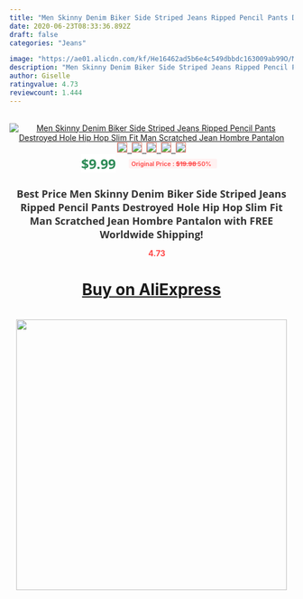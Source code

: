 ```yaml
---
title: "Men Skinny Denim Biker Side Striped Jeans Ripped Pencil Pants Destroyed Hole Hip Hop Slim Fit Man Scratched Jean Hombre Pantalon"
date: 2020-06-23T08:33:36.892Z
draft: false
categories: "Jeans"

image: "https://ae01.alicdn.com/kf/He16462ad5b6e4c549dbbdc163009ab99O/Men-Skinny-Denim-Biker-Side-Striped-Jeans-Ripped-Pencil-Pants-Destroyed-Hole-Hip-Hop-Slim-Fit.jpg"
description: "Men Skinny Denim Biker Side Striped Jeans Ripped Pencil Pants Destroyed Hole Hip Hop Slim Fit Man Scratched Jean Hombre Pantalon"
author: Giselle
ratingvalue: 4.73
reviewcount: 1.444
---
```

<br>
<div style="text-align: center;">
<a href="https://s.click.aliexpress.com/e/_ADpR57" target="_blank" rel="nofollow noopener noreferrer"><img alt="Men Skinny Denim Biker Side Striped Jeans Ripped Pencil Pants Destroyed Hole Hip Hop Slim Fit Man Scratched Jean Hombre Pantalon" class="magnifier-image" src="https://ae01.alicdn.com/kf/He16462ad5b6e4c549dbbdc163009ab99O/Men-Skinny-Denim-Biker-Side-Striped-Jeans-Ripped-Pencil-Pants-Destroyed-Hole-Hip-Hop-Slim-Fit.jpg_640x640.jpg">
<br>
<img style="border:1px solid salmon" src="https://ae01.alicdn.com/kf/He16462ad5b6e4c549dbbdc163009ab99O/Men-Skinny-Denim-Biker-Side-Striped-Jeans-Ripped-Pencil-Pants-Destroyed-Hole-Hip-Hop-Slim-Fit.jpg_120x120.jpg">&nbsp;&nbsp;<img style="border:1px solid salmon" src="https://ae01.alicdn.com/kf/He5ad083b8ddc4242872599d55b4173b1V/Men-Skinny-Denim-Biker-Side-Striped-Jeans-Ripped-Pencil-Pants-Destroyed-Hole-Hip-Hop-Slim-Fit.jpg_120x120.jpg">&nbsp;&nbsp;<img style="border:1px solid salmon" src="https://ae01.alicdn.com/kf/H459b8c2bbde84adfb59216174d6614bf4/Men-Skinny-Denim-Biker-Side-Striped-Jeans-Ripped-Pencil-Pants-Destroyed-Hole-Hip-Hop-Slim-Fit.png_120x120.jpg">&nbsp;&nbsp;<img style="border:1px solid salmon" src="_120x120.jpg">&nbsp;&nbsp;<img style="border:1px solid salmon" src="https://ae01.alicdn.com/kf/H69f8d632072d48f1a50be96ac411470ao/Men-Skinny-Denim-Biker-Side-Striped-Jeans-Ripped-Pencil-Pants-Destroyed-Hole-Hip-Hop-Slim-Fit.jpg_120x120.jpg"></a></div><br0>
<div style="text-align: center;"><span style="background-color: white; border: 0px; box-sizing: border-box; color: seagreen; display: inline-block; font-family: &quot;open sans&quot; , &quot;arial&quot; , &quot;helvetica&quot; , sans-serif , &quot;heiti&quot;; font-size: 24px; font-stretch: inherit; font-weight: 700; line-height: inherit; margin: 0px 10px 0px 0px; padding: 0px; vertical-align: middle;">$9.99 </span>
<span style="background: rgb(255 , 241 , 241); border-radius: 3px; border: 0px; box-sizing: border-box; color: #ff4747; display: inline-block; font-family: inherit; font-size: 12px; font-stretch: inherit; font-style: inherit; font-variant: inherit; font-weight: 600; line-height: inherit; margin: 0px; padding: 2px 5px; transform: scale(0.9); vertical-align: middle;">Original Price : <b style="text-decoration: line-through;">$19.98 </b> 50%&nbsp;&nbsp;</span></div>
<h1 style="color: #333333; display: inline-block; font-family: &quot;open sans&quot; , &quot;arial&quot; , &quot;helvetica&quot; , sans-serif , &quot;heiti&quot;; font-size: 18px; font-stretch: inherit; font-weight: 700; text-align: center;">Best Price Men Skinny Denim Biker Side Striped Jeans Ripped Pencil Pants Destroyed Hole Hip Hop Slim Fit Man Scratched Jean Hombre Pantalon with FREE Worldwide Shipping!</h1>
<div style="color: #ff4747; text-align: center;">
<img src="https://4.bp.blogspot.com/-M0ZcTcb-5uY/XleCXlxnR4I/AAAAAAAAAEc/OrjgMkXV1oMQFaCRZj5HQwOCBcu3w1FegCPcBGAYYCw/s1600/star.png" style="height: 15px;">&nbsp;<b>4.73</b></div>
<div class="button_cont" align="center"><a class="buynow_a" href="https://s.click.aliexpress.com/e/_ADpR57" target="_blank" rel="nofollow noopener noreferrer"><H1>Buy on AliExpress</H1></a></div><br>
<div class="separator" style="clear: both; text-align: center;">
<img src="https://lh3.googleusercontent.com/-pTy5HemUv9M/XlePHvY0dAI/AAAAAAAAAE4/0nX5iRUoIWY8eMW9Dpxeirr157OZliDIgCLcBGAsYHQ/s1600/badge.gif" width="480">
</div>
